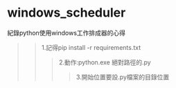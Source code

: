 # windows_scheduler
紀錄python使用windows工作排成器的心得
>>1.記得pip install -r requirements.txt
>>>2.動作:python.exe 絕對路徑的.py
>>>>3.開始位置要設.py檔案的目錄位置
